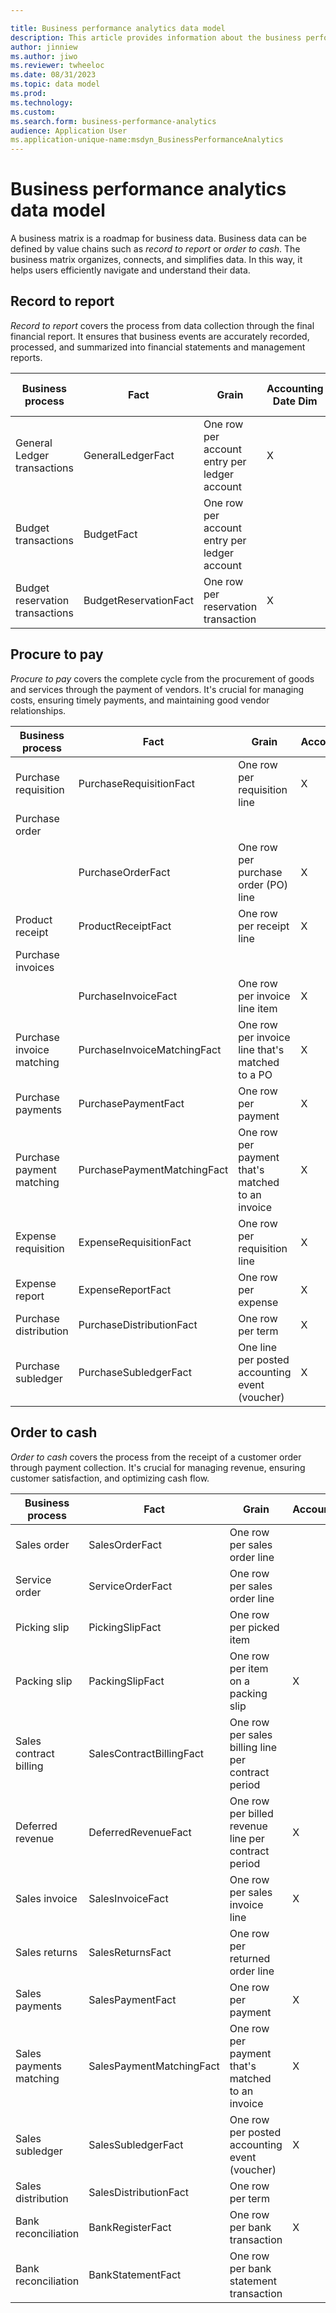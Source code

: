 ```yaml
---

title: Business performance analytics data model
description: This article provides information about the business performance analytics data model.
author: jinniew
ms.author: jiwo
ms.reviewer: twheeloc 
ms.date: 08/31/2023
ms.topic: data model
ms.prod: 
ms.technology:
ms.custom:
ms.search.form: business-performance-analytics
audience: Application User
ms.application-unique-name:msdyn_BusinessPerformanceAnalytics
---
```


# Business performance analytics data model

A business matrix is a roadmap for business data. Business data can be defined by value chains such as *record to report* or *order to cash*. The business matrix organizes, connects, and simplifies data. In this way, it helps users efficiently navigate and understand their data.

## Record to report

*Record to report* covers the process from data collection through the final financial report. It ensures that business events are accurately recorded, processed, and summarized into financial statements and management reports.

| Business process | Fact | Grain | Accounting Date Dim | CalendarDateDim | Reporting dimensions | Ledger | Reference Number | General ledger account | SubledgerNumber |
|---|---|---|---|---|---|---|---|---|---|
| General Ledger transactions | GeneralLedgerFact| One row per account entry per ledger account | X | X | X | X | X | X | X |
| Budget transactions | BudgetFact | One row per account entry per ledger account | | X | X | X | X | X | |
| Budget reservation transactions | BudgetReservationFact | One row per reservation transaction | X | | X | X | X | X | |

## Procure to pay

*Procure to pay* covers the complete cycle from the procurement of goods and services through the payment of vendors. It's crucial for managing costs, ensuring timely payments, and maintaining good vendor relationships.

| Business process | Fact | Grain | AccountingDateDim | Reporting Dimensions | DateDim | ProductDim | AssetDim | StorageLocationDim | PostalAddressDim | ReportingDimensionsDim | PartyDimDim | ProjectDim | NumberDim | LedgerDim | GeneralLedgerAccountDim2 | SubledgerNumberDim | BankAccountDim |
|---|---|---|---|---|---|---|---|---|---|---|---|---|---|---|---|---|---|
| Purchase requisition | PurchaseRequisitionFact | One row per requisition line | X | X | | X | X | X | X | | X | X | X | X | | | |
| Purchase order | | | | | | | | | | | | | | | | | |
| | PurchaseOrderFact | One row per purchase order (PO) line | X | X | | X | X | X | X | | X | X | X | X | | X | |
| Product receipt | ProductReceiptFact | One row per receipt line | X | X | | X | X | X | X | | X | | X | X | | | |
| Purchase invoices | | | | | | | | | | | | | | | | | |
| | PurchaseInvoiceFact | One row per invoice line item | X | X | X | X | X | X | X | | X | X | X | X | | X | |
| Purchase invoice matching | PurchaseInvoiceMatchingFact | One row per invoice line that's matched to a PO | X | X | X | X | X | X | | | X | | X | X | | | |
| Purchase payments | PurchasePaymentFact | One row per payment | X | X | X | | | | X | | X | | X | X | | X | X |
| Purchase payment matching | PurchasePaymentMatchingFact | One row per payment that's matched to an invoice | X | X | | | | | X | | X | | X | X | | X | |
| Expense requisition | ExpenseRequisitionFact | One row per requisition line | X | X | | | | | X | | X | X | X | | | | |
| Expense report | ExpenseReportFact | One row per expense | X | X | | | | | X | | X | X | X | X | | X | |
| Purchase distribution | PurchaseDistributionFact | One row per term | X | X | | | | | | | | | X | X | | X | |
| Purchase subledger | PurchaseSubledgerFact | One line per posted accounting event (voucher) | X | X | X | | | | X | X | X | X | | X | | X | |

## Order to cash

*Order to cash* covers the process from the receipt of a customer order through payment collection. It's crucial for managing revenue, ensuring customer satisfaction, and optimizing cash flow.

| Business process | Fact | Grain | AccountingDateDim | BankAccountDim | LedgerDim | DateDim | NumberDim (RPD) | PartyDim | BuyingPartyDim | ProductDim | ProjectDim | PotalAddressDim | ReportingDimensionsDim | StorageLocationDim | SubledgerNumberDim | SalesCategory | WorkerDim | DeliveryModeDim |
|---|---|---|---|---|---|---|---|---|---|---|---|---|---|---|---|---|---|---|
| Sales order | SalesOrderFact | One row per sales order line | | | X | | X | X | X | X | X | X | X | X | X | | | |
| Service order | ServiceOrderFact | One row per sales order line | | | X | | X | | X | X | X | X | X | | X | | X | |
| Picking slip | PickingSlipFact | One row per picked item | | | X | | X | | X | X | | | | X | | | X | X |
| Packing slip | PackingSlipFact | One row per item on a packing slip | X | | X | | X | | X | X | | X | | X | X | X | | X |
| Sales contract billing | SalesContractBillingFact| One row per sales billing line per contract period | | | X | | X | | X | X | X | | X | X | | | | |
| Deferred revenue| DeferredRevenueFact | One row per billed revenue line per contract period | X | | X | | | | | | | | | | | | | |
| Sales invoice | SalesInvoiceFact | One row per sales invoice line | X | | X | | X | | X | X | X | X | | X | X | X | | |
| Sales returns | SalesReturnsFact | One row per returned order line | | | X | | X | | X | X | | X | | X | | X | | |
| Sales payments| SalesPaymentFact | One row per payment | X | X | X | | X | X | X | | | X | X | | X | | | |
| Sales payments matching | SalesPaymentMatchingFact | One row per payment that's matched to an invoice | X | | X | | X | | X | | | X | | | X | | | |
| Sales subledger| SalesSubledgerFact| One row per posted accounting event (voucher) | X | | X | | | | X | | | X | X | | X | | | |
| Sales distribution| SalesDistributionFact | One row per term | | | | | | | | | | | | | | | | |
| Bank reconciliation | BankRegisterFact | One row per bank transaction | X | X | X | | X | | | | | | | | X | | | |
| Bank reconciliation| BankStatementFact | One row per bank statement transaction | | X | X | | X | | | | | | | | X | | | |
